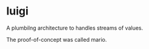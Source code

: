 # luigi

A plumbilng architecture to handles streams of values.

The proof-of-concept was called mario.
